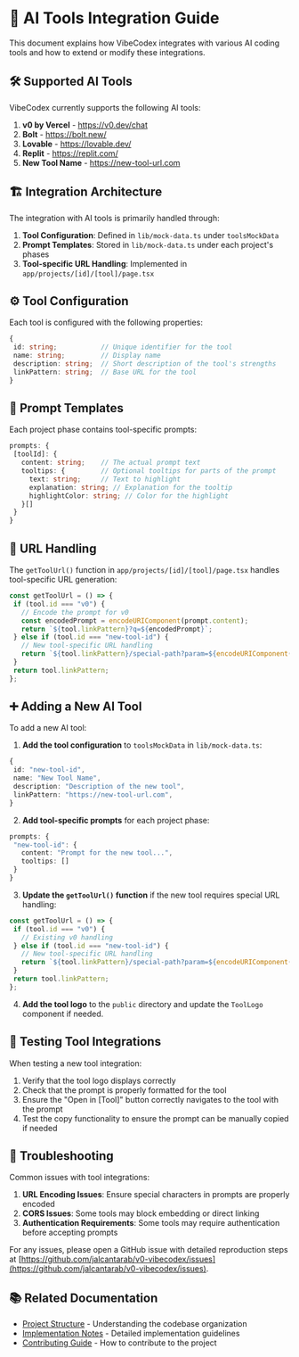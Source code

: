 # 🤖 AI Tools Integration Guide

This document explains how VibeCodex integrates with various AI coding tools and how to extend or modify these integrations.

## 🛠️ Supported AI Tools

VibeCodex currently supports the following AI tools:

1. **v0 by Vercel** - https://v0.dev/chat
2. **Bolt** - https://bolt.new/
3. **Lovable** - https://lovable.dev/
4. **Replit** - https://replit.com/
5. **New Tool Name** - https://new-tool-url.com

## 🏗️ Integration Architecture

The integration with AI tools is primarily handled through:

1. **Tool Configuration**: Defined in `lib/mock-data.ts` under `toolsMockData`
2. **Prompt Templates**: Stored in `lib/mock-data.ts` under each project's phases
3. **Tool-specific URL Handling**: Implemented in `app/projects/[id]/[tool]/page.tsx`

## ⚙️ Tool Configuration

Each tool is configured with the following properties:

```typescript
{
 id: string;           // Unique identifier for the tool
 name: string;         // Display name
 description: string;  // Short description of the tool's strengths
 linkPattern: string;  // Base URL for the tool
}
```

## 📝 Prompt Templates

Each project phase contains tool-specific prompts:

```typescript
prompts: {
 [toolId]: {
   content: string;    // The actual prompt text
   tooltips: {         // Optional tooltips for parts of the prompt
     text: string;     // Text to highlight
     explanation: string; // Explanation for the tooltip
     highlightColor: string; // Color for the highlight
   }[]
 }
}
```

## 🔗 URL Handling

The `getToolUrl()` function in `app/projects/[id]/[tool]/page.tsx` handles tool-specific URL generation:

```typescript
const getToolUrl = () => {
 if (tool.id === "v0") {
   // Encode the prompt for v0
   const encodedPrompt = encodeURIComponent(prompt.content);
   return `${tool.linkPattern}?q=${encodedPrompt}`;
 } else if (tool.id === "new-tool-id") {
   // New tool-specific URL handling
   return `${tool.linkPattern}/special-path?param=${encodeURIComponent(prompt.content)}`;
 }
 return tool.linkPattern;
};
```

## ➕ Adding a New AI Tool

To add a new AI tool:

1. **Add the tool configuration** to `toolsMockData` in `lib/mock-data.ts`:

```typescript
{
 id: "new-tool-id",
 name: "New Tool Name",
 description: "Description of the new tool",
 linkPattern: "https://new-tool-url.com",
}
```

2. **Add tool-specific prompts** for each project phase:

```typescript
prompts: {
 "new-tool-id": {
   content: "Prompt for the new tool...",
   tooltips: []
 }
}
```

3. **Update the `getToolUrl()` function** if the new tool requires special URL handling:

```typescript
const getToolUrl = () => {
 if (tool.id === "v0") {
   // Existing v0 handling
 } else if (tool.id === "new-tool-id") {
   // New tool-specific URL handling
   return `${tool.linkPattern}/special-path?param=${encodeURIComponent(prompt.content)}`;
 }
 return tool.linkPattern;
};
```

4. **Add the tool logo** to the `public` directory and update the `ToolLogo` component if needed.

## 🧪 Testing Tool Integrations

When testing a new tool integration:

1. Verify that the tool logo displays correctly
2. Check that the prompt is properly formatted for the tool
3. Ensure the "Open in [Tool]" button correctly navigates to the tool with the prompt
4. Test the copy functionality to ensure the prompt can be manually copied if needed

## 🔧 Troubleshooting

Common issues with tool integrations:

1. **URL Encoding Issues**: Ensure special characters in prompts are properly encoded
2. **CORS Issues**: Some tools may block embedding or direct linking
3. **Authentication Requirements**: Some tools may require authentication before accepting prompts

For any issues, please open a GitHub issue with detailed reproduction steps at [https://github.com/jalcantarab/v0-vibecodex/issues](https://github.com/jalcantarab/v0-vibecodex/issues).

## 📚 Related Documentation

- [Project Structure](../reference/project-structure.md) - Understanding the codebase organization
- [Implementation Notes](../implementation-notes.md) - Detailed implementation guidelines
- [Contributing Guide](../CONTRIBUTING.md) - How to contribute to the project
